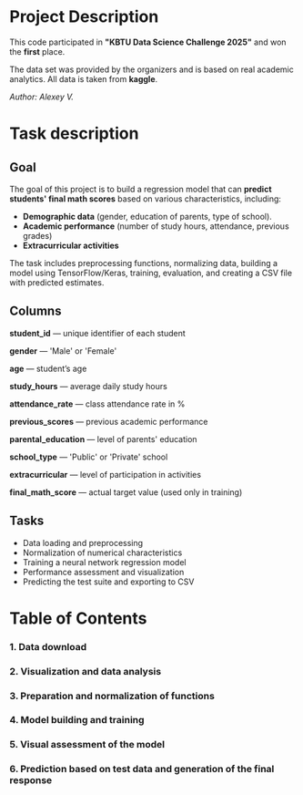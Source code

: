 # Project Description

This code participated in **"KBTU Data Science Challenge 2025"** and won the **first** place.

The data set was provided by the organizers and is based on real academic analytics. All data is taken from **kaggle**.

*Author: Alexey V.*


# Task description

## Goal

The goal of this project is to build a regression model that can **predict students' final math scores** based on various characteristics, including:

* **Demographic data** (gender, education of parents, type of school).
* **Academic performance** (number of study hours, attendance, previous grades)
* **Extracurricular activities**

The task includes preprocessing functions, normalizing data, building a model using TensorFlow/Keras, training, evaluation, and creating a CSV file with predicted estimates.


## Columns

**student\_id** — unique identifier of each student

**gender** — 'Male' or 'Female'

**age** — student’s age

**study\_hours** — average daily study hours

**attendance\_rate** — class attendance rate in %

**previous\_scores** — previous academic performance

**parental\_education** — level of parents' education

**school\_type** — 'Public' or 'Private' school

**extracurricular** — level of participation in activities

**final\_math\_score** — actual target value (used only in training)


## Tasks

* Data loading and preprocessing
* Normalization of numerical characteristics
* Training a neural network regression model
* Performance assessment and visualization
* Predicting the test suite and exporting to CSV

# Table of Contents

### 1. Data download
### 2. Visualization and data analysis
### 3. Preparation and normalization of functions
### 4. Model building and training
### 5. Visual assessment of the model
### 6. Prediction based on test data and generation of the final response